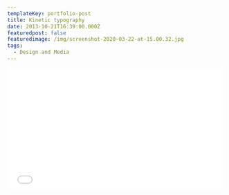 ```yaml
---
templateKey: portfolio-post
title: Kinetic typography
date: 2013-10-21T16:39:00.000Z
featuredpost: false
featuredimage: /img/screenshot-2020-03-22-at-15.00.32.jpg
tags:
  - Design and Media
---
```

<iframe width="500" height="281" src="//player.vimeo.com/video/81315846?byline=0" frameborder="0" webkitallowfullscreen="webkitallowfullscreen" mozallowfullscreen="mozallowfullscreen" allowfullscreen="allowfullscreen"></iframe>